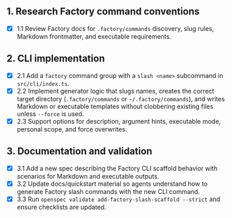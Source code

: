## 1. Research Factory command conventions
- [x] 1.1 Review Factory docs for `.factory/commands` discovery, slug rules, Markdown frontmatter, and executable requirements.

## 2. CLI implementation
- [x] 2.1 Add a `factory` command group with a `slash <name>` subcommand in `src/cli/index.ts`.
- [x] 2.2 Implement generator logic that slugs names, creates the correct target directory (`.factory/commands` or `~/.factory/commands`), and writes Markdown or executable templates without clobbering existing files unless `--force` is used.
- [x] 2.3 Support options for description, argument hints, executable mode, personal scope, and force overwrites.

## 3. Documentation and validation
- [x] 3.1 Add a new spec describing the Factory CLI scaffold behavior with scenarios for Markdown and executable outputs.
- [x] 3.2 Update docs/quickstart material so agents understand how to generate Factory slash commands with the new CLI command.
- [x] 3.3 Run `openspec validate add-factory-slash-scaffold --strict` and ensure checklists are updated.
